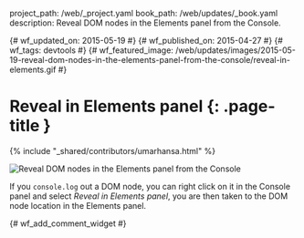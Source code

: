 project_path: /web/_project.yaml
book_path: /web/updates/_book.yaml
description: Reveal DOM nodes in the Elements panel from the Console.

{# wf_updated_on: 2015-05-19 #}
{# wf_published_on: 2015-04-27 #}
{# wf_tags: devtools #}
{# wf_featured_image: /web/updates/images/2015-05-19-reveal-dom-nodes-in-the-elements-panel-from-the-console/reveal-in-elements.gif #}

# Reveal in Elements panel {: .page-title }

{% include "_shared/contributors/umarhansa.html" %}


<img src="/web/updates/images/2015-05-19-reveal-dom-nodes-in-the-elements-panel-from-the-console/reveal-in-elements.gif" alt="Reveal DOM nodes in the Elements panel from the Console">

If you <code>console.log</code> out a DOM node, you can right click on it in the Console panel and select <em>Reveal in Elements panel</em>, you are then taken to the DOM node location in the Elements panel.


{# wf_add_comment_widget #}
